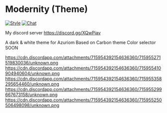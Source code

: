 # Modernity (Theme)

[![Style](https://github.styleci.io/repos/237529108/shield)](https://github.styleci.io/repos/237529108)
[![Chat](https://img.shields.io/discord/625774284823986183?color=7289da&label=Discord&logo=discord&logoColor=fff&style=flat-square)](https://azuriom.com/discord)

My discord server https://discord.gg/XQwPjav 


A dark & white theme for Azuriom
Based on Carbon theme
Color selector SOON

https://cdn.discordapp.com/attachments/715954392154636360/715955271519830036/unknown.png 
https://cdn.discordapp.com/attachments/715954392154636360/715955410904940604/unknown.png 
https://cdn.discordapp.com/attachments/715954392154636360/715955358295654460/unknown.png 
https://cdn.discordapp.com/attachments/715954392154636360/715955299667673158/unknown.png 
https://cdn.discordapp.com/attachments/715954392154636360/715955250506498098/unknown.png
